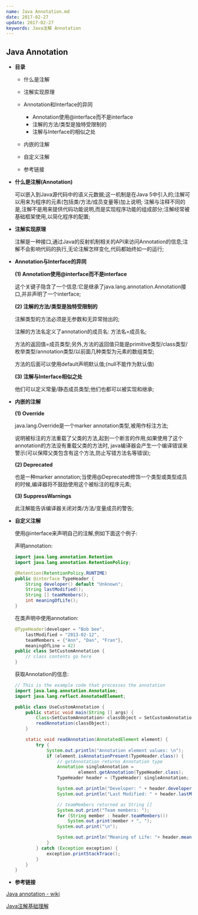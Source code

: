 ```yaml
---
name: Java Annotation.md
date: 2017-02-27
update: 2017-02-27
keywords: Java注解 Annotation
---
```



Java Annotation
----
* **目录**

    * 什么是注解
    * 注解实现原理
    * Annotation和Interface的异同
        
        + Annotation使用@interface而不是interface
        + 注解的方法/类型是独特受限制的
        + 注解与Interface的相似之处
        
    * 内嵌的注解
    * 自定义注解
    * 参考链接
    
* **什么是注解(Annotation)**

    可以嵌入到Java源代码中的语义元数据;这一机制是在Java 5中引入的;注解可以用来为程序的元素(包括类/方法/成员变量等)加上说明;
    注解与注释不同的是,注解不是用来提供代码功能说明,而是实现程序功能的组成部分;注解经常被基础框架使用,以简化程序的配置;

* **注解实现原理**

    注解是一种接口,通过Java的反射机制相关的API来访问Annotation的信息;注解不会影响代码的执行,无论注解怎样变化,代码都始终如一的运行;

* **Annotation与Interface的异同**

    **(1) Annotation使用@interface而不是interface**
    
    这个关键子隐含了一个信息:它是继承了java.lang.annotation.Annotation接口,并非声明了一个interface;
    
    **(2) 注解的方法/类型是独特受限制的**
    
    注解类型的方法必须是无参数和无异常抛出的;
    
    注解的方法名定义了annotation的成员名: 方法名=成员名;
    
    方法的返回值=成员类型;另外,方法的返回值只能是primitive类型/class类型/枚举类型/annotation类型/以前面几种类型为元素的数组类型;
    
    方法的后面可以使用default声明默认值;(null不能作为默认值)
    
    **(3) 注解与Interface相似之处**
    
    他们可以定义常量/静态成员类型;他们也都可以被实现和继承;
  
* **内嵌的注解**

    **(1) Override**
  
    java.lang.Override是一个marker annotation类型,被用作标注方法;
  
    说明被标注的方法重载了父类的方法,起到一个断言的作用;如果使用了这个annotation的方法没有重载父类的方法时,
    java编译器会产生一个编译错误来警示(可以保障父类包含有这个方法,防止写错方法名等错误);
  
    **(2) Deprecated**
    
    也是一种marker annotation;当使用@Deprecated修饰一个类型或类型成员的时候,编译器将不鼓励使用这个被标注的程序元素;
  
    **(3) SuppressWarnings**
    
    此注解能告诉编译器关闭对类/方法/变量成员的警告;
    
* **自定义注解**

    使用@interface来声明自己的注解,例如下面这个例子:
    
    声明annotation:
    ```java
    import java.lang.annotation.Retention
    import java.lang.annotation.RetentionPolicy;
    
    @Retention(RetentionPolicy.RUNTIME)
    public @interface TypeHeader {
        String developer() default "Unknown";
        String lastModified();
        String [] teamMembers();
        int meaningOfLife();
    }
    ```
    在类声明中使用annotation:
    ```java
    @TypeHeader(developer = "Bob bee",
        lastModified = "2013-02-12",
        teamMembers = {"Ann", "Dan", "Fran"},
        meaningOfLine = 42)
    public class SetCustomAnnotation {
        // class contents go here
    }
    ```
    获取Annotation的信息:
    ```java
    // This is the example code that processes the annotation
    import java.lang.annotation.Annotation;
    import java.lang.reflect.AnnotatedElement;
    
    public class UseCustomAnnotation {
        public static void main(String [] args) {
            Class<SetCustomAnnotation> classObject = SetCustomAnnotation.class;
            readAnnotation(classObject);
        }
    
        static void readAnnotation(AnnotatedElement element) {
            try {
                System.out.println("Annotation element values: \n");
                if (element.isAnnotationPresent(TypeHeader.class)) {
                    // getAnnotation returns Annotation type
                    Annotation singleAnnotation = 
                            element.getAnnotation(TypeHeader.class);
                    TypeHeader header = (TypeHeader) singleAnnotation;
    
                    System.out.println("Developer: " + header.developer());
                    System.out.println("Last Modified: " + header.lastModified());
    
                    // teamMembers returned as String []
                    System.out.print("Team members: ");
                    for (String member : header.teamMembers())
                        System.out.print(member + ", ");
                    System.out.print("\n");
    
                    System.out.println("Meaning of Life: "+ header.meaningOfLife());
                }
            } catch (Exception exception) {
                exception.printStackTrace();
            }
        }
    }
    ```
    
* **参考链接**

[Java annotation - wiki](https://en.wikipedia.org/wiki/Java_annotation)

[Java注解基础理解](http://www.cnblogs.com/mandroid/archive/2011/07/18/2109829.html)
